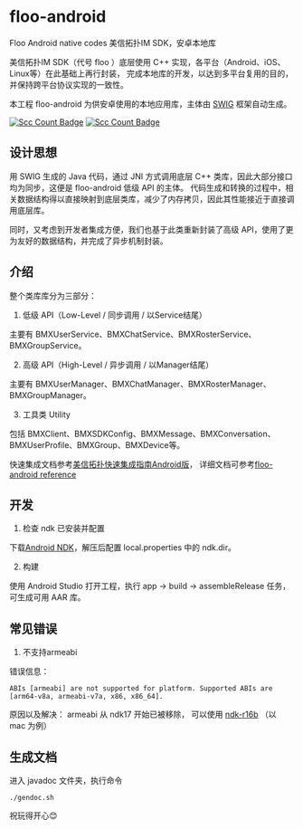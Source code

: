 # floo-android
Floo Android native codes 美信拓扑IM SDK，安卓本地库

美信拓扑IM SDK（代号 floo ）底层使用 C++ 实现，各平台（Android、iOS、Linux等）在此基础上再行封装，
完成本地库的开发，以达到多平台复用的目的，并保持跨平台协议实现的一致性。

本工程 floo-android 为供安卓使用的本地应用库，主体由 [SWIG](http://www.swig.org/index.php) 框架自动生成。

[![Scc Count Badge](https://sloc.xyz/github/maxim-top/floo-android/?category=total&avg-wage=1)](https://github.com/maxim-top/floo-android/) [![Scc Count Badge](https://sloc.xyz/github/maxim-top/floo-android/?category=code&avg-wage=1)](https://github.com/maxim-top/floo-android/)

## 设计思想

用 SWIG 生成的 Java 代码，通过 JNI 方式调用底层 C++ 类库，因此大部分接口均为同步，这便是 floo-android 低级 API 的主体。
代码生成和转换的过程中，相关数据结构得以直接映射到底层类库，减少了内存拷贝，因此其性能接近于直接调用底层库。

同时，又考虑到开发者集成方便，我们也基于此类重新封装了高级 API，使用了更为友好的数据结构，并完成了异步机制封装。

## 介绍

整个类库库分为三部分：

1. 低级 API（Low-Level / 同步调用 / 以Service结尾）

主要有 BMXUserService、BMXChatService、BMXRosterService、BMXGroupService。

2. 高级 API（High-Level / 异步调用 / 以Manager结尾）

主要有 BMXUserManager、BMXChatManager、BMXRosterManager、BMXGroupManager。

3. 工具类 Utility

包括 BMXClient、BMXSDKConfig、BMXMessage、BMXConversation、BMXUserProfile、BMXGroup、BMXDevice等。

快速集成文档参考[美信拓扑快速集成指南Android版](https://www.maximtop.com/docs/quick/android/)，
详细文档可参考[floo-android reference](https://www.maximtop.com/docs/android/)

## 开发

1. 检查 ndk 已安装并配置

下载[Android NDK](https://developer.android.com/ndk/downloads)，解压后配置 local.properties 中的 ndk.dir。

2. 构建

使用 Android Studio 打开工程，执行 app -> build -> assembleRelease 任务，可生成可用 AAR 库。

## 常见错误

1. 不支持armeabi

错误信息：
```
ABIs [armeabi] are not supported for platform. Supported ABIs are [arm64-v8a, armeabi-v7a, x86, x86_64].
```
原因以及解决：
armeabi 从 ndk17 开始已被移除，
可以使用 [ndk-r16b](https://dl.google.com/android/repository/android-ndk-r16b-darwin-x86_64.zip?hl=zh_cn)
（以 mac 为例）

## 生成文档

进入 javadoc 文件夹，执行命令
```
./gendoc.sh
```

祝玩得开心😊
